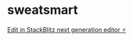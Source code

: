 # sweatsmart

[Edit in StackBlitz next generation editor ⚡️](https://stackblitz.com/~/github.com/Va16hav007/sweatsmart)